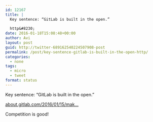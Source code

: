 ```yaml
---
id: 12167
title: |
  Key sentence: “GitLab is built in the open.”
  
  http&#8230;
date: 2016-01-18T15:08:48+00:00
author: Avi
layout: post
guid: http://twitter-689162540224507908-post
permalink: /post/key-sentence-gitlab-is-built-in-the-open-http/
categories:
  - none
tags:
  - micro
  - tweet
format: status
---
```

Key sentence: “GitLab is built in the open.”

[about.gitlab.com/2016/01/15/mak…](https://about.gitlab.com/2016/01/15/making-gitlab-better-for-large-open-source-projects/)

Competition is good!
